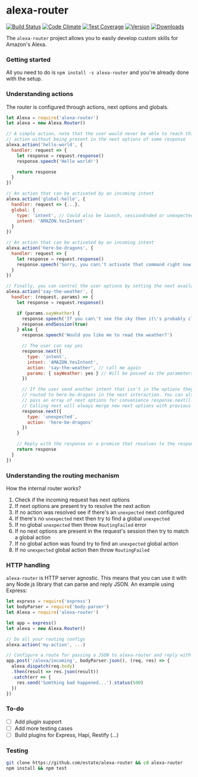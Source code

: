 # alexa-router
[![Build Status](https://circleci.com/gh/estate/alexa-router.svg?style=shield)](https://circleci.com/gh/estate/alexa-router)
[![Code Climate](https://codeclimate.com/github/estate/alexa-router/badges/gpa.svg)](https://codeclimate.com/github/estate/alexa-router)
[![Test Coverage](https://codeclimate.com/github/estate/alexa-router/badges/coverage.svg)](https://codeclimate.com/github/estate/alexa-router/coverage)
[![Version](https://badge.fury.io/js/alexa-router.svg)](http://badge.fury.io/js/alexa-router)
[![Downloads](http://img.shields.io/npm/dm/alexa-router.svg)](https://www.npmjs.com/package/alexa-router)


The `alexa-router` project allows you to easily develop custom skills for
Amazon's Alexa.

### Getting started

All you need to do is `npm install -s alexa-router` and you're already done
with the setup.

### Understanding actions

The router is configured through actions, next options and globals.

```javascript
let Alexa = require('alexa-router')
let alexa = new Alexa.Router()

// A simple action, note that the user would never be able to reach this
// action without being present in the next options of some response
alexa.action('hello-world', {
  handler: request => {
    let response = request.response()
    response.speech('Hello world!')

    return response
  }
})

// An action that can be activated by an incoming intent
alexa.action('global-hello', {
  handler: request => {...},
  global: {
    type: 'intent', // Could also be launch, sessionEnded or unexpected
    intent: 'AMAZON.YesIntent'
  }
})

// An action that can be activated by an incoming intent
alexa.action('here-be-dragons', {
  handler: request => {
    let response = request.response()
    response.speech('Sorry, you can\'t activate that command right now')
  }
})

// Finally, you can control the user options by setting the next available commands
alexa.action('say-the-weather', {
  handler: (request, params) => {
    let response = request.response()

    if (params.sayWeather) {
      response.speech('If you can\'t see the sky then it\'s probably cloudy')
      response.endSession(true)
    } else {
      response.speech('Would you like me to read the weather?')

      // The user can say yes
      response.next({
        type: 'intent',
        intent: 'AMAZON.YesIntent',
        action: 'say-the-weather', // call me again
        params: { sayWeather: yes } // Will be passed as the parameters if the user says Yes
      })

      // If the user send another intent that isn't in the options they will be
      // routed to here-be-dragons in the next interaction. You can also
      // pass an array of next options for convenience response.next([...])
      // Calling next will always merge new next options with previous ones
      response.next({
        type: 'unexpected',
        action: 'here-be-dragons'
      })
    }

    // Reply with the response or a promise that resolves to the response
    return response
  }
})
```

### Understanding the routing mechanism

How the internal router works?

1. Check if the incoming request has next options
  1. If next options are present try to resolve the next action
  2. If no action was resolved see if there's an `unexpected` next configured
  3. If there's no `unexpected` next then try to find a global `unexpected`
  4. If no global `unexpected` then throw `RoutingFailed` error
2. If no next options are present in the request's session then try to match a global action
3. If no global action was found try to find an `unexpected` global action
4. If no `unexpected` global action then throw `RoutingFailed`

### HTTP handling

`alexa-router` is HTTP server agnostic. This means that you can use it with
any Node.js library that can parse and reply JSON. An example using Express:

```javascript
let express = require('express')
let bodyParser = require('body-parser')
let Alexa = require('alexa-router')

let app = express()
let alexa = new Alexa.Router()

// Do all your routing configs
alexa.action('my-action', ...)

// Configure a route for passing a JSON to alexa-router and reply with a JSON too
app.post('/alexa/incoming', bodyParser.json(), (req, res) => {
  alexa.dispatch(req.body)
  .then(result => res.json(result))
  .catch(err => {
    res.send('Somthing bad happened...').status(500)
  })
})
```

### To-do
- [ ] Add plugin support
- [ ] Add more testing cases
- [ ] Build plugins for Express, Hapi, Restify (...)

### Testing

```bash
git clone https://github.com/estate/alexa-router && cd alexa-router
npm install && npm test
```
